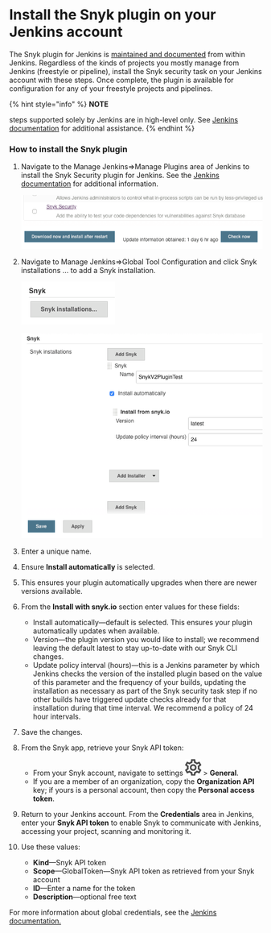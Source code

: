 # Install the Snyk plugin on your Jenkins account

The Snyk plugin for Jenkins is [maintained and documented](https://plugins.jenkins.io/snyk-security-scanner) from within Jenkins. Regardless of the kinds of projects you mostly manage from Jenkins \(freestyle or pipeline\), install the Snyk security task on your Jenkins account with these steps. Once complete, the plugin is available for configuration for any of your freestyle projects and pipelines.

{% hint style="info" %}
**NOTE**

steps supported solely by Jenkins are in high-level only. See [Jenkins documentation](https://jenkins.io/doc/) for additional assistance.
{% endhint %}

### How to install the Snyk plugin

1. Navigate to the Manage Jenkins=&gt;Manage Plugins area of Jenkins to install the Snyk Security plugin for Jenkins. See the [Jenkins documentation](https://jenkins.io/doc/) for additional information.

   ![image1.png](../../.gitbook/assets/uuid-a1504227-4c48-ab40-d363-ab5dc74b1c71-en.png)

2. Navigate to Manage Jenkins=&gt;Global Tool Configuration and click Snyk installations ... to add a Snyk installation.

   ![image2.png](../../.gitbook/assets/uuid-58fedef0-524e-ba88-e4f9-2ce8fd1b2430-en%20%281%29.png)

   ![image3.png](../../.gitbook/assets/uuid-253d3b55-1301-e97c-636b-2c25b90089e2-en%20%281%29%20%281%29.png)

3. Enter a unique name.
4. Ensure **Install automatically** is selected.
5. This ensures your plugin automatically upgrades when there are newer versions available.
6. From the **Install with snyk.io** section enter values for these fields:
   * Install automatically—default is selected. This ensures your plugin automatically updates when available.
   * Version—the plugin version you would like to install; we recommend leaving the default latest to stay up-to-date with our Snyk CLI changes.
   * Update policy interval \(hours\)—this is a Jenkins parameter by which Jenkins checks the version of the installed plugin based on the value of this parameter and the frequency of your builds, updating the installation as necessary as part of the Snyk security task step if no other builds have triggered update checks already for that installation during that time interval. We recommend a policy of 24 hour intervals.
7. Save the changes.
8. From the Snyk app, retrieve your Snyk API token:
   * From your Snyk account, navigate to settings ![cog\_icon.png](../../.gitbook/assets/cog_icon.png) &gt; **General**.
   * If you are a member of an organization, copy the **Organization API** key; if yours is a personal account, then copy the **Personal access token**.
9. Return to your Jenkins account. From the **Credentials** area in Jenkins, enter your **Snyk API token** to enable Snyk to communicate with Jenkins, accessing your project, scanning and monitoring it.
10. Use these values:
    * **Kind**—Snyk API token
    * **Scope**—GlobalToken—Snyk API token as retrieved from your Snyk account
    * **ID**—Enter a name for the token
    * **Description**—optional free text

For more information about global credentials, see the [Jenkins documentation.](https://plugins.jenkins.io/snyk-security-scanner)

